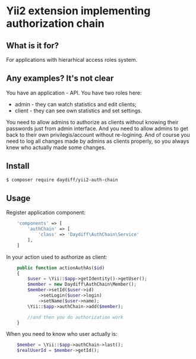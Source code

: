 # Yii2 extension implementing authorization chain

## What is it for?

For applications with hierarhical access roles system.

## Any examples? It's not clear

You have an application - API. You have two roles here:
 - admin - they can watch statistics and edit clients;
 - client - they can see own statistics and set settings.

You need to allow admins to authorize as clients without knowing their passwords 
just from admin interface. And you need to allow admins to get back to their own 
privilegis/account without re-logining. And of course you need to log all changes 
made by admins as clients properly, so you always knew who actually made some changes.

## Install

``` bash
$ composer require daydiff/yii2-auth-chain
```

## Usage

Register application component:

``` php
    'components' => [
        'authChain' => [
            'class' => 'Daydiff\AuthChain\Service'
        ],
    ]
```

In your action used to authorize as client:

``` php
    public function actionAuthAs($id)
    {
        $user = \Yii::$app->getIdentity()->getUser();
        $member = new Daydiff\AuthChain\Member();
        $member->setId($user->id)
            ->setLogin($user->login)
            ->setName($user->name);
        \Yii::$app->authChain->add($member);

        //and then you do authorization work
    }
```

When you need to know who user actually is:

``` php
    $member = \Yii::$app->authChain->last();
    $realUserId = $member->getId();
```